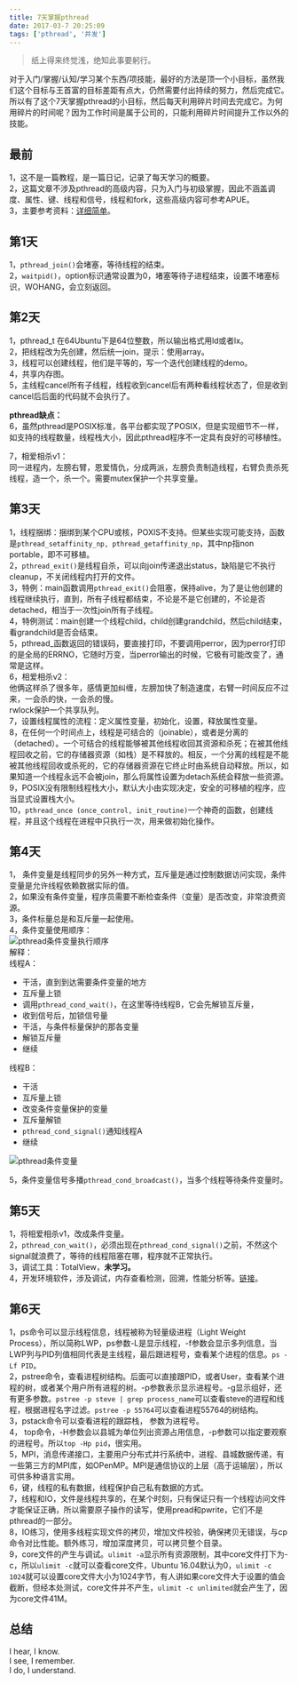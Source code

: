```yaml
---
title: 7天掌握pthread
date: 2017-03-7 20:25:09
tags: ['pthread', '并发']
---
```



> 纸上得来终觉浅，绝知此事要躬行。

对于入门/掌握/认知/学习某个东西/项技能，最好的方法是顶一个小目标，虽然我们这个目标与王首富的目标差距有点大，仍然需要付出持续的努力，然后完成它。所以有了这个7天掌握pthread的小目标，然后每天利用碎片时间去完成它。为何用碎片的时间呢？因为工作时间是属于公司的，只能利用碎片时间提升工作以外的技能。

<!--more-->

最前
---

1，这不是一篇教程，是一篇日记，记录了每天学习的概要。  
2，这篇文章不涉及pthread的高级内容，只为入门与初级掌握，因此不涵盖调度、属性、键、线程和信号，线程和fork，这些高级内容可参考APUE。  
3，主要参考资料：[详细简单](https://computing.llnl.gov/tutorials/pthreads/)。

第1天
---

1，`pthread_join()`会堵塞，等待线程的结束。  
2，`waitpid()`，option标识通常设置为0，堵塞等待子进程结束，设置不堵塞标识，WOHANG，会立刻返回。

第2天
---

1，pthread_t 在64Ubuntu下是64位整数，所以输出格式用ld或者lx。  
2，把线程改为先创建，然后统一join，提示：使用array。  
3，线程可以创建线程，他们是平等的，写一个迭代创建线程的demo。  
4，共享内存图。  
5，主线程cancel所有子线程，线程收到cancel后有两种看线程状态了，但是收到cancel后后面的代码就不会执行了。

**pthread缺点：**  
6，虽然pthread是POSIX标准，各平台都实现了POSIX，但是实现细节不一样，如支持的线程数量，线程栈大小，因此pthread程序不一定具有良好的可移植性。

7，相爱相杀v1：  
同一进程内，左膀右臂，恩爱情仇，分成两派，左膀负责制造线程，右臂负责杀死线程，造一个，杀一个。需要mutex保护一个共享变量。

第3天
---

1，线程捆绑：捆绑到某个CPU或核，POXIS不支持。但某些实现可能支持，函数是`pthread_setaffinity_np, pthread_getaffinity_np`，其中np指non portable，即不可移植。  
2，`pthread_exit()`是线程自杀，可以向join传递退出status，缺陷是它不执行cleanup，不关闭线程内打开的文件。  
3，特例：main函数调用`pthread_exit()`会阻塞，保持alive，为了是让他创建的线程继续执行，直到，所有子线程都结束，不论是不是它创建的，不论是否detached，相当于一次性join所有子线程。  
4，特例测试：main创建一个线程child，child创建grandchild，然后child结束，看grandchild是否会结束。  
5，pthread_函数返回的错误码，要直接打印，不要调用perror，因为perror打印的是全局的ERRNO，它随时万变，当perror输出的时候，它极有可能改变了，通常是这样。  
6，相爱相杀v2：  
他俩这样杀了很多年，感情更加纠缠，左膀加快了制造速度，右臂一时间反应不过来，一会杀的快，一会杀的慢。  
rwlock保护一个共享队列。  
7，设置线程属性的流程：定义属性变量，初始化，设置，释放属性变量。  
8，在任何一个时间点上，线程是可结合的（joinable），或者是分离的（detached）。一个可结合的线程能够被其他线程收回其资源和杀死；在被其他线程回收之前，它的存储器资源（如栈）是不释放的。相反，一个分离的线程是不能被其他线程回收或杀死的，它的存储器资源在它终止时由系统自动释放。所以，如果知道一个线程永远不会被join，那么将属性设置为detach系统会释放一些资源。  
9，POSIX没有限制线程栈大小，默认大小由实现决定，安全的可移植的程序，应当显式设置栈大小。  
10，`pthread_once (once_control, init_routine)`一个神奇的函数，创建线程，并且这个线程在进程中只执行一次，用来做初始化操作。

第4天
---

1， 条件变量是线程同步的另外一种方式，互斥量是通过控制数据访问实现，条件变量是允许线程依赖数据实际的值。  
2，如果没有条件变量，程序员需要不断检查条件（变量）是否改变，非常浪费资源。  
3，条件标量总是和互斥量一起使用。  
4，条件变量使用顺序：  
![pthread条件变量执行顺序](http://7xixtr.com1.z0.glb.clouddn.com/pthread_cond_2.png)  
解释：  
线程A：

* 干活，直到到达需要条件变量的地方
* 互斥量上锁
* 调用`pthread_cond_wait()`，在这里等待线程B，它会先解锁互斥量，
* 收到信号后，加锁信号量
* 干活，与条件标量保护的那各变量
* 解锁互斥量
* 继续

线程B：

* 干活
* 互斥量上锁
* 改变条件变量保护的变量
* 互斥量解锁
* `pthread_cond_signal()`通知线程A
* 继续

![pthread条件变量](http://7xixtr.com1.z0.glb.clouddn.com/pthread_cond.png)

5，条件变量信号多播`pthread_cond_broadcast()`，当多个线程等待条件变量时。

第5天
---

1，将相爱相杀v1，改成条件变量。  
2，`pthread_con_wait()`，必须出现在`pthread_cond_signal()`之前，不然这个signal就浪费了，等待的线程阻塞在哪，程序就不正常执行。  
3，调试工具：TotalView，**未学习。**  
4，开发环境软件，涉及调试，内存查看检测，回溯，性能分析等。[链接](https://hpc.llnl.gov/software/development-environment-software)。

第6天
---

1，ps命令可以显示线程信息，线程被称为轻量级进程（Light Weight Process），所以简称LWP，ps参数-L是显示线程，-f参数会显示多列信息，当LWP列与PID列值相同代表是主线程，最后跟进程号，查看某个进程的信息。`ps -Lf PID`。  
2，pstree命令，查看进程树结构。后面可以直接跟PID，或者User，查看某个进程的树，或者某个用户所有进程的树。-p参数表示显示进程号。-g显示组好，还有更多参数。`pstree -p steve | grep process_name`可以查看steve的进程和线程，根据进程名字过滤。`pstree -p 55764`可以查看进程55764的树结构。  
3，pstack命令可以查看进程的跟踪栈， 参数为进程号。  
4， top命令，-H参数会以县城为单位列出资源占用信息，-p参数可以指定要观察的进程号。所以`top -Hp pid`，很实用。  
5，MPI，消息传递接口，主要用户分布式并行系统中，进程、县城数据传递，有一些第三方的MPI库，如OPenMP。MPI是通信协议的上层（高于运输层），所以可供多种语言实用。  
6，键，线程的私有数据，线程保护自己私有数据的方式。  
7，线程和IO，文件是线程共享的，在某个时刻，只有保证只有一个线程访问文件才能保证正确，所以需要原子操作的读写，使用pread和pwrite，它们不是pthread的一部分。  
8，IO练习，使用多线程实现文件的拷贝，增加文件校验，确保拷贝无错误，与cp命令对比性能。额外练习，增加深度拷贝，可以拷贝整个目录。  
9，core文件的产生与调试。`ulimit -a`显示所有资源限制，其中core文件打下为-c，所以`ulimit -c`就可以查看core文件，Ubuntu 16.04默认为0，`ulimit -c 1024`就可以设置core文件大小为1024字节，有人讲如果core文件大于设置的值会截断，但经本处测试，core文件并不产生，`ulimit -c unlimited`就会产生了，因为core文件41M。

总结
---

I hear, I know.  
I see, I remember.  
I do, I understand.